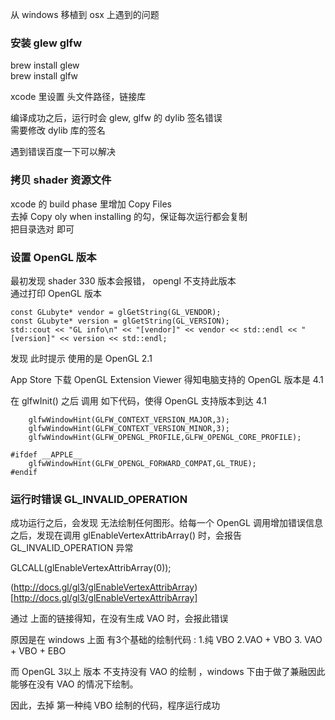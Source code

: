 从 windows 移植到 osx 上遇到的问题 


### 安装 glew glfw 

brew install glew  
brew install glfw  

xcode 里设置 头文件路径，链接库   

编译成功之后，运行时会 glew, glfw 的 dylib 签名错误  
需要修改  dylib 库的签名  

遇到错误百度一下可以解决  


### 拷贝 shader 资源文件  

xcode 的 build phase 里增加 Copy Files   
去掉  Copy oly when installing 的勾，保证每次运行都会复制  
把目录选对  即可  


###  设置 OpenGL 版本  

最初发现 shader 330 版本会报错， opengl 不支持此版本  
通过打印  OpenGL 版本

    const GLubyte* vendor = glGetString(GL_VENDOR);
    const GLubyte* version = glGetString(GL_VERSION);
    std::cout << "GL info\n" << "[vendor]" << vendor << std::endl << "[version]" << version << std::endl;

发现 此时提示 使用的是 OpenGL 2.1  

App Store 下载 OpenGL Extension Viewer 得知电脑支持的  OpenGL 版本是  4.1  

在 glfwInit() 之后 调用 如下代码，使得  OpenGL 支持版本到达 4.1  

        glfwWindowHint(GLFW_CONTEXT_VERSION_MAJOR,3);
        glfwWindowHint(GLFW_CONTEXT_VERSION_MINOR,3);
        glfwWindowHint(GLFW_OPENGL_PROFILE,GLFW_OPENGL_CORE_PROFILE);
        
    #ifdef __APPLE__
        glfwWindowHint(GLFW_OPENGL_FORWARD_COMPAT,GL_TRUE);
    #endif


### 运行时错误  GL_INVALID_OPERATION

成功运行之后，会发现 无法绘制任何图形。给每一个  OpenGL 调用增加错误信息之后，发现在调用 glEnableVertexAttribArray() 时，会报告 GL_INVALID_OPERATION 异常  

GLCALL(glEnableVertexAttribArray(0));


(http://docs.gl/gl3/glEnableVertexAttribArray)[http://docs.gl/gl3/glEnableVertexAttribArray]   

通过 上面的链接得知，在没有生成  VAO 时，会报此错误   

原因是在  windows 上面 有3个基础的绘制代码 :
1.纯  VBO 
2.VAO + VBO 
3. VAO + VBO + EBO   

而 OpenGL 3以上 版本 不支持没有 VAO 的绘制  ，windows 下由于做了兼融因此能够在没有 VAO 的情况下绘制。  

因此，去掉 第一种纯  VBO 绘制的代码，程序运行成功  



